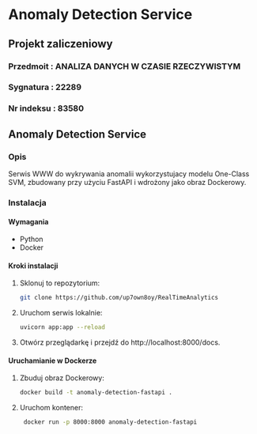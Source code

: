 # Anomaly Detection Service

## Projekt zaliczeniowy
### Przedmoit  : ANALIZA DANYCH W CZASIE RZECZYWISTYM
### Sygnatura  : 22289
### Nr indeksu : 83580

## Anomaly Detection Service

### Opis
Serwis WWW do wykrywania anomalii wykorzystujacy modelu One-Class SVM, zbudowany przy użyciu FastAPI i wdrożony jako obraz Dockerowy.

### Instalacja
#### Wymagania
- Python
- Docker

#### Kroki instalacji
1. Sklonuj to repozytorium:
   ```bash
   git clone https://github.com/up7own8oy/RealTimeAnalytics

2. Uruchom serwis lokalnie:
   ```bash
   uvicorn app:app --reload

3. Otwórz przeglądarkę i przejdź do
    http://localhost:8000/docs.

#### Uruchamianie w Dockerze
1. Zbuduj obraz Dockerowy:
   ```bash
   docker build -t anomaly-detection-fastapi .

2. Uruchom kontener:
   ```bash
    docker run -p 8000:8000 anomaly-detection-fastapi